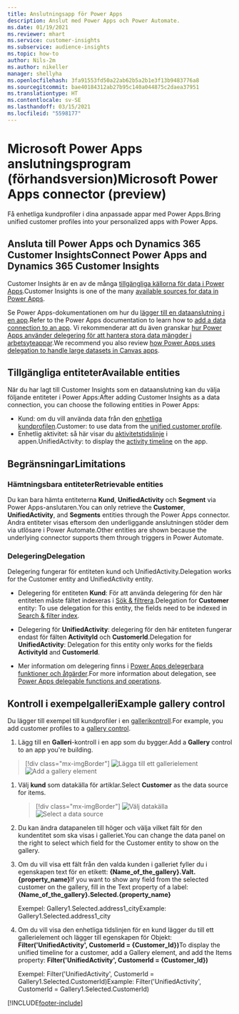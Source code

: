 ```yaml
---
title: Anslutningsapp för Power Apps
description: Anslut med Power Apps och Power Automate.
ms.date: 01/19/2021
ms.reviewer: mhart
ms.service: customer-insights
ms.subservice: audience-insights
ms.topic: how-to
author: Nils-2m
ms.author: nikeller
manager: shellyha
ms.openlocfilehash: 3fa91553fd50a22ab62b5a2b1e3f13b9483776a8
ms.sourcegitcommit: bae40184312ab27b95c140a044875c2daea37951
ms.translationtype: HT
ms.contentlocale: sv-SE
ms.lasthandoff: 03/15/2021
ms.locfileid: "5598177"
---
```

# <a name="microsoft-power-apps-connector-preview"></a><span data-ttu-id="02377-103">Microsoft Power Apps anslutningsprogram (förhandsversion)</span><span class="sxs-lookup"><span data-stu-id="02377-103">Microsoft Power Apps connector (preview)</span></span>

<span data-ttu-id="02377-104">Få enhetliga kundprofiler i dina anpassade appar med Power Apps.</span><span class="sxs-lookup"><span data-stu-id="02377-104">Bring unified customer profiles into your personalized apps with Power Apps.</span></span>

## <a name="connect-power-apps-and-dynamics-365-customer-insights"></a><span data-ttu-id="02377-105">Ansluta till Power Apps och Dynamics 365 Customer Insights</span><span class="sxs-lookup"><span data-stu-id="02377-105">Connect Power Apps and Dynamics 365 Customer Insights</span></span>

<span data-ttu-id="02377-106">Customer Insights är en av de många [tillgängliga källorna för data i Power Apps](/powerapps/maker/canvas-apps/working-with-data-sources).</span><span class="sxs-lookup"><span data-stu-id="02377-106">Customer Insights is one of the many [available sources for data in Power Apps](/powerapps/maker/canvas-apps/working-with-data-sources).</span></span>

<span data-ttu-id="02377-107">Se Power Apps-dokumentationen om hur du [lägger till en dataanslutning i en app](/powerapps/maker/canvas-apps/add-data-connection).</span><span class="sxs-lookup"><span data-stu-id="02377-107">Refer to the Power Apps documentation to learn how to [add a data connection to an app](/powerapps/maker/canvas-apps/add-data-connection).</span></span> <span data-ttu-id="02377-108">Vi rekommenderar att du även granskar [hur Power Apps använder delegering för att hantera stora data mängder i arbetsyteappar](/powerapps/maker/canvas-apps/delegation-overview).</span><span class="sxs-lookup"><span data-stu-id="02377-108">We recommend you also review [how Power Apps uses delegation to handle large datasets in Canvas apps](/powerapps/maker/canvas-apps/delegation-overview).</span></span>

## <a name="available-entities"></a><span data-ttu-id="02377-109">Tillgängliga entiteter</span><span class="sxs-lookup"><span data-stu-id="02377-109">Available entities</span></span>

<span data-ttu-id="02377-110">När du har lagt till Customer Insights som en dataanslutning kan du välja följande entiteter i Power Apps:</span><span class="sxs-lookup"><span data-stu-id="02377-110">After adding Customer Insights as a data connection, you can choose the following entities in Power Apps:</span></span>

- <span data-ttu-id="02377-111">Kund: om du vill använda data från den [enhetliga kundprofilen](customer-profiles.md).</span><span class="sxs-lookup"><span data-stu-id="02377-111">Customer: to use data from the [unified customer profile](customer-profiles.md).</span></span>
- <span data-ttu-id="02377-112">Enhetlig aktivitet: så här visar du [aktivitetstidslinje](activities.md) i appen.</span><span class="sxs-lookup"><span data-stu-id="02377-112">UnifiedActivity: to display the [activity timeline](activities.md) on the app.</span></span>

## <a name="limitations"></a><span data-ttu-id="02377-113">Begränsningar</span><span class="sxs-lookup"><span data-stu-id="02377-113">Limitations</span></span>

### <a name="retrievable-entities"></a><span data-ttu-id="02377-114">Hämtningsbara entiteter</span><span class="sxs-lookup"><span data-stu-id="02377-114">Retrievable entities</span></span>

<span data-ttu-id="02377-115">Du kan bara hämta entiteterna **Kund**, **UnifiedActivity** och **Segment** via Power Apps-anslutaren.</span><span class="sxs-lookup"><span data-stu-id="02377-115">You can only retrieve the **Customer**, **UnifiedActivity**, and **Segments** entities through the Power Apps connector.</span></span> <span data-ttu-id="02377-116">Andra entiteter visas eftersom den underliggande anslutningen stöder dem via utlösare i Power Automate.</span><span class="sxs-lookup"><span data-stu-id="02377-116">Other entities are shown because the underlying connector supports them through triggers in Power Automate.</span></span>  

### <a name="delegation"></a><span data-ttu-id="02377-117">Delegering</span><span class="sxs-lookup"><span data-stu-id="02377-117">Delegation</span></span>

<span data-ttu-id="02377-118">Delegering fungerar för entiteten kund och UnifiedActivity.</span><span class="sxs-lookup"><span data-stu-id="02377-118">Delegation works for the Customer entity and UnifiedActivity entity.</span></span> 

- <span data-ttu-id="02377-119">Delegering för entiteten **Kund**: För att använda delegering för den här entiteten måste fältet indexeras i [Sök & filtrera](search-filter-index.md).</span><span class="sxs-lookup"><span data-stu-id="02377-119">Delegation for **Customer** entity: To use delegation for this entity, the fields need to be indexed in [Search & filter index](search-filter-index.md).</span></span>  

- <span data-ttu-id="02377-120">Delegering för **UnifiedActivity**: delegering för den här entiteten fungerar endast för fälten **ActivityId** och **CustomerId**.</span><span class="sxs-lookup"><span data-stu-id="02377-120">Delegation for **UnifiedActivity**: Delegation for this entity only works for the fields **ActivityId** and **CustomerId**.</span></span>  

- <span data-ttu-id="02377-121">Mer information om delegering finns i [Power Apps delegerbara funktioner och åtgärder](/connectors/commondataservice/#power-apps-delegable-functions-and-operations-for-the-cds-for-apps).</span><span class="sxs-lookup"><span data-stu-id="02377-121">For more information about delegation, see [Power Apps delegable functions and operations](/connectors/commondataservice/#power-apps-delegable-functions-and-operations-for-the-cds-for-apps).</span></span> 

## <a name="example-gallery-control"></a><span data-ttu-id="02377-122">Kontroll i exempelgalleri</span><span class="sxs-lookup"><span data-stu-id="02377-122">Example gallery control</span></span>

<span data-ttu-id="02377-123">Du lägger till exempel till kundprofiler i en [gallerikontroll](/powerapps/maker/canvas-apps/add-gallery).</span><span class="sxs-lookup"><span data-stu-id="02377-123">For example, you add customer profiles to a [gallery control](/powerapps/maker/canvas-apps/add-gallery).</span></span>

1. <span data-ttu-id="02377-124">Lägg till en **Galleri**-kontroll i en app som du bygger.</span><span class="sxs-lookup"><span data-stu-id="02377-124">Add a **Gallery** control to an app you're building.</span></span>

> [!div class="mx-imgBorder"]
> <span data-ttu-id="02377-125">![Lägga till ett gallerielement](media/connector-powerapps9.png "Lägga till ett gallerielement")</span><span class="sxs-lookup"><span data-stu-id="02377-125">![Add a gallery element](media/connector-powerapps9.png "Add a gallery element")</span></span>

1. <span data-ttu-id="02377-126">Välj **kund** som datakälla för artiklar.</span><span class="sxs-lookup"><span data-stu-id="02377-126">Select **Customer** as the data source for items.</span></span>

    > [!div class="mx-imgBorder"]
    > <span data-ttu-id="02377-127">![Välj datakälla](media/choose-datasource-powerapps.png "Välj datakälla")</span><span class="sxs-lookup"><span data-stu-id="02377-127">![Select a data source](media/choose-datasource-powerapps.png "Select a data source")</span></span>

1. <span data-ttu-id="02377-128">Du kan ändra datapanelen till höger och välja vilket fält för den kundentitet som ska visas i galleriet.</span><span class="sxs-lookup"><span data-stu-id="02377-128">You can change the data panel on the right to select which field for the Customer entity to show on the gallery.</span></span>

1. <span data-ttu-id="02377-129">Om du vill visa ett fält från den valda kunden i galleriet fyller du i egenskapen text för en etikett: **{Name_of_the_gallery}.Valt.{property_name}**</span><span class="sxs-lookup"><span data-stu-id="02377-129">If you want to show any field from the selected customer on the gallery, fill in the Text property of a label:  **{Name_of_the_gallery}.Selected.{property_name}**</span></span>

    <span data-ttu-id="02377-130">Exempel: Gallery1.Selected.address1_city</span><span class="sxs-lookup"><span data-stu-id="02377-130">Example: Gallery1.Selected.address1_city</span></span>

1. <span data-ttu-id="02377-131">Om du vill visa den enhetliga tidslinjen för en kund lägger du till ett gallerielement och lägger till egenskapen för Objekt: **Filter('UnifiedActivity', CustomerId = {Customer_Id})**</span><span class="sxs-lookup"><span data-stu-id="02377-131">To display the unified timeline for a customer, add a Gallery element, and add the Items property: **Filter('UnifiedActivity', CustomerId = {Customer_Id})**</span></span>

    <span data-ttu-id="02377-132">Exempel: Filter('UnifiedActivity', CustomerId = Gallery1.Selected.CustomerId)</span><span class="sxs-lookup"><span data-stu-id="02377-132">Example: Filter('UnifiedActivity', CustomerId = Gallery1.Selected.CustomerId)</span></span>


[!INCLUDE[footer-include](../includes/footer-banner.md)]